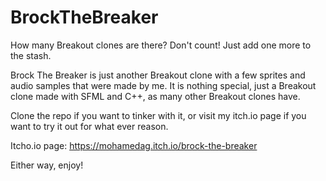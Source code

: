 # BrockTheBreaker
How many Breakout clones are there? Don't count! Just add one more to the stash.

Brock The Breaker is just another Breakout clone with a few sprites and audio samples that were made by me.
It is nothing special, just a Breakout clone made with SFML and C++, as many other Breakout clones have.

Clone the repo if you want to tinker with it, or visit my itch.io page if you want to try it out for what ever reason.

Itcho.io page: https://mohamedag.itch.io/brock-the-breaker

Either way, enjoy!
